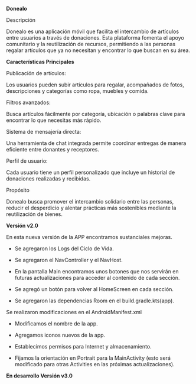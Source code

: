 **Donealo**

Descripción

Donealo es una aplicación móvil que facilita el intercambio de artículos entre usuarios a través de donaciones. Esta plataforma fomenta el apoyo comunitario y la reutilización de recursos, permitiendo a las personas regalar artículos que ya no necesitan y encontrar lo que buscan en su área.

**Características Principales**

Publicación de artículos:

Los usuarios pueden subir artículos para regalar, acompañados de fotos, descripciones y categorías como ropa, muebles y comida.

Filtros avanzados:

Busca artículos fácilmente por categoría, ubicación o palabras clave para encontrar lo que necesitas más rápido.

Sistema de mensajería directa:

Una herramienta de chat integrada permite coordinar entregas de manera eficiente entre donantes y receptores.

Perfil de usuario:

Cada usuario tiene un perfil personalizado que incluye un historial de donaciones realizadas y recibidas.

Propósito

Donealo busca promover el intercambio solidario entre las personas, reducir el desperdicio y alentar prácticas más sostenibles mediante la reutilización de bienes.

**Versión v2.0**

En esta nueva versión de la APP encontramos sustanciales mejoras. 

- Se agregaron los Logs del Ciclo de Vida.

- Se agregaron el NavController y el NavHost.

- En la pantalla Main encontramos unos botones que nos servirán en futuras actualizaciones para acceder al contenido de cada sección.

- Se agregó un botón para volver al HomeScreen en cada sección.

- Se agregaron las dependencias Room en el build.gradle.kts(app).

Se realizaron modificaciones en el AndroidManifest.xml

- Modificamos el nombre de la app.
  
- Agregamos iconos nuevos de la app.
  
- Establecimos permisos para Internet y almacenamiento.
  
- Fijamos la orientación en Portrait para la MainActivity (esto será modificado para otras Activities en las próximas actualizaciones).


**En desarrollo Versión v3.0**

